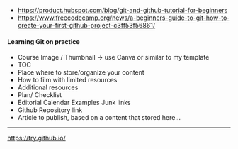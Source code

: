 - https://product.hubspot.com/blog/git-and-github-tutorial-for-beginners
- https://www.freecodecamp.org/news/a-beginners-guide-to-git-how-to-create-your-first-github-project-c3ff53f56861/


#### Learning Git on practice

- Course Image / Thumbnail -> use Canva or similar to my template
- TOC
- Place where to store/organize your content
- How to film with limited resources
- Additional resources
- Plan/ Checklist
- Editorial Calendar
Examples
Junk links
- Github Repository link
- Article to publish, based on a content that stored here...

---

https://try.github.io/
